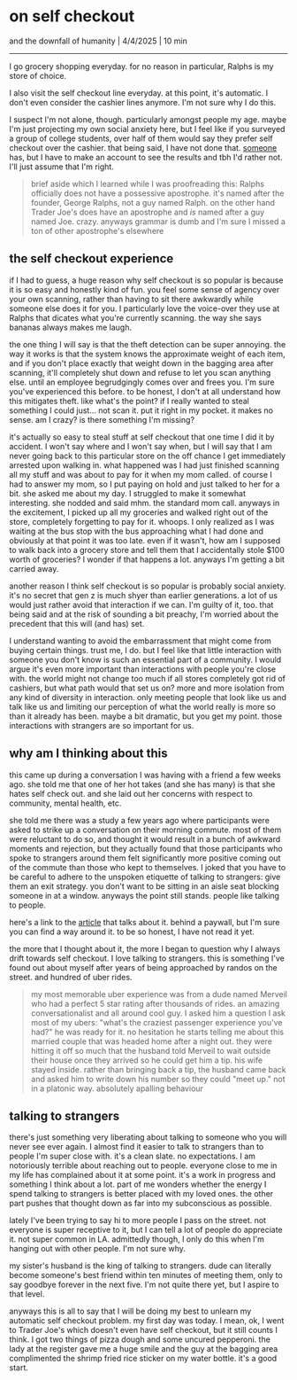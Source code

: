 # on self checkout
and the downfall of humanity | 4/4/2025 | 10 min

---

I go grocery shopping everyday. for no reason in particular, Ralphs is my store of choice. 

I also visit the self checkout line everyday. at this point, it's automatic. I don't even consider the cashier lines anymore. I'm not sure why I do this. 

I suspect I'm not alone, though. particularly amongst people my age. maybe I'm just projecting my own social anxiety here, but I feel like if you surveyed a group of college students, over half of them would say they prefer self checkout over the cashier. that being said, I have not done that. [someone](https://www.statista.com/statistics/1456821/consumer-preference-for-self-checkout-or-cashier-grocery-store-us/) has, but I have to make an account to see the results and tbh I'd rather not. I'll just assume that I'm right. 

> brief aside which I learned while I was proofreading this: Ralphs officially does not have a possessive apostrophe. it's named after the founder, George Ralphs, not a guy named Ralph. on the other hand Trader Joe's does have an apostrophe and *is* named after a guy named Joe. crazy. anyways grammar is dumb and I'm sure I missed a ton of other apostrophe's elsewhere

<!-- yea the extra apostrophe above is intentional -->

## the self checkout experience

if I had to guess, a huge reason why self checkout is so popular is because it is so easy and honestly kind of fun. you feel some sense of agency over your own scanning, rather than having to sit there awkwardly while someone else does it for you. I particularly love the voice-over they use at Ralphs that dicates what you're currently scanning. the way she says bananas always makes me laugh. 

the one thing I will say is that the theft detection can be super annoying. the way it works is that the system knows the approximate weight of each item, and if you don't place exactly that weight down in the bagging area after scanning, it'll completely shut down and refuse to let you scan anything else. until an employee begrudgingly comes over and frees you. I'm sure you've experienced this before. to be honest, I don't at all understand how this mitigates theft. like what's the point? if I really wanted to steal something I could just... not scan it. put it right in my pocket. it makes no sense. am I crazy? is there something I'm missing?

it's actually so easy to steal stuff at self checkout that one time I did it by accident. I won't say where and I won't say when, but I will say that I am never going back to this particular store on the off chance I get immediately arrested upon walking in. what happened was I had just finished scanning all my stuff and was about to pay for it when my mom called. of course I had to answer my mom, so I put paying on hold and just talked to her for a bit. she asked me about my day. I struggled to make it somewhat interesting. she nodded and said mhm. the standard mom call. anyways in the excitement, I picked up all my groceries and walked right out of the store, completely forgetting to pay for it. whoops. I only realized as I was waiting at the bus stop with the bus approaching what I had done and obviously at that point it was too late. even if it wasn't, how am I supposed to walk back into a grocery store and tell them that I accidentally stole $100 worth of groceries? I wonder if that happens a lot. anyways I'm getting a bit carried away. 

another reason I think self checkout is so popular is probably social anxiety. it's no secret that gen z is much shyer than earlier generations. a lot of us would just rather avoid that interaction if we can. I'm guilty of it, too. that being said and at the risk of sounding a bit preachy, I'm worried about the precedent that this will (and has) set. 

I understand wanting to avoid the embarrassment that might come from buying certain things. trust me, I do. but I feel like that little interaction with someone you don't know is such an essential part of a community. I would argue it's even more important than interactions with people you're close with. the world might not change too much if all stores completely got rid of cashiers, but what path would that set us on? more and more isolation from any kind of diversity in interaction. only meeting people that look like us and talk like us and limiting our perception of what the world really is more so than it already has been. maybe a bit dramatic, but you get my point. those interactions with strangers are so important for us. 

## why am I thinking about this

this came up during a conversation I was having with a friend a few weeks ago. she told me that one of her hot takes (and she has many) is that she hates self check out. and she laid out her concerns with respect to community, mental health, etc.

she told me there was a study a few years ago where participants were asked to strike up a conversation on their morning commute. most of them were reluctant to do so, and thought it would result in a bunch of awkward moments and rejection, but they actually found that those participants who spoke to strangers around them felt significantly more positive coming out of the commute than those who kept to themselves. I joked that you have to be careful to adhere to the unspoken etiquette of talking to strangers: give them an exit strategy. you don't want to be sitting in an aisle seat blocking someone in at a window. anyways the point still stands. people like talking to people.

here's a link to the [article](https://www.theatlantic.com/magazine/archive/2025/02/american-loneliness-personality-politics/681091/) that talks about it. behind a paywall, but I'm sure you can find a way around it. to be so honest, I have not read it yet.

the more that I thought about it, the more I began to question why I always drift towards self checkout. I love talking to strangers. this is something I've found out about myself after years of being approached by randos on the street. and hundred of uber rides.

> my most memorable uber experience was from a dude named Merveil who had a perfect 5 star rating after thousands of rides. an amazing conversationalist and all around cool guy. I asked him a question I ask most of my ubers: "what's the craziest passenger experience you've had?" he was ready for it. no hesitation he starts telling me about this married couple that was headed home after a night out. they were hitting it off so much that the husband told Merveil to wait outside their house once they arrived so he could get him a tip. his wife stayed inside. rather than bringing back a tip, the husband came back and asked him to write down his number so they could "meet up." not in a platonic way. absolutely apalling behaviour

## talking to strangers

there's just something very liberating about talking to someone who you will never see ever again. I almost find it easier to talk to strangers than to people I'm super close with. it's a clean slate. no expectations.  I am notoriously terrible about reaching out to people. everyone close to me in my life has complained about it at some point. it's a work in progress and something I think about a lot. part of me wonders whether the energy I spend talking to strangers is better placed with my loved ones. the other part pushes that thought down as far into my subconscious as possible.

lately I've been trying to say hi to more people I pass on the street. not everyone is super receptive to it, but I can tell a lot of people do appreciate it. not super common in LA. admittedly though, I only do this when I'm hanging out with other people. I'm not sure why. 

my sister's husband is the king of talking to strangers. dude can literally become someone's best friend within ten minutes of meeting them, only to say goodbye forever in the next five. I'm not quite there yet, but I aspire to that level.

anyways this is all to say that I will be doing my best to unlearn my automatic self checkout problem. my first day was today. I mean, ok, I went to Trader Joe's which doesn't even have self checkout, but it still counts I think. I got two things of pizza dough and some uncured pepperoni. the lady at the register gave me a huge smile and the guy at the bagging area complimented the shrimp fried rice sticker on my water bottle. it's a good start.